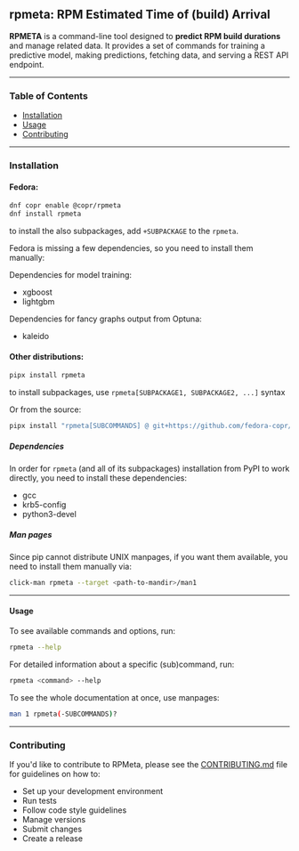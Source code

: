 ## rpmeta: RPM Estimated Time of (build) Arrival

**RPMETA** is a command-line tool designed to **predict RPM build durations** and manage related
data. It provides a set of commands for training a predictive model, making predictions,
fetching data, and serving a REST API endpoint.

---

### Table of Contents

- [Installation](#installation)
- [Usage](#usage)
- [Contributing](#contributing)

---

### Installation

#### Fedora:

```bash
dnf copr enable @copr/rpmeta
dnf install rpmeta
```

to install the also subpackages, add `+SUBPACKAGE` to the `rpmeta`.

Fedora is missing a few dependencies, so you need to install them manually:

Dependencies for model training:

- xgboost
- lightgbm

Dependencies for fancy graphs output from Optuna:

- kaleido

#### Other distributions:

```bash
pipx install rpmeta
```

to install subpackages, use `rpmeta[SUBPACKAGE1, SUBPACKAGE2, ...]` syntax

Or from the source:

```bash
pipx install "rpmeta[SUBCOMMANDS] @ git+https://github.com/fedora-copr/rpmeta.git"
```

##### Dependencies

In order for `rpmeta` (and all of its subpackages) installation from PyPI to work directly,
you need to install these dependencies:

- gcc
- krb5-config
- python3-devel

##### Man pages

Since pip cannot distribute UNIX manpages, if you want them available, you need
to install them manually via:

```bash
click-man rpmeta --target <path-to-mandir>/man1
```

---

#### Usage

To see available commands and options, run:

```bash
rpmeta --help
```

For detailed information about a specific (sub)command, run:

```bash
rpmeta <command> --help
```

To see the whole documentation at once, use manpages:

```bash
man 1 rpmeta(-SUBCOMMANDS)?
```

---

### Contributing

If you'd like to contribute to RPMeta, please see the [CONTRIBUTING.md](CONTRIBUTING.md) file for guidelines on how to:

- Set up your development environment
- Run tests
- Follow code style guidelines
- Manage versions
- Submit changes
- Create a release
